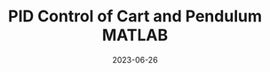 ---
layout: default
title: PID Control of Cart and Pendulum MATLAB
modal-id: 5
date: 2023-06-26
img: pendulum.png
img1: PIDcart.png
img2: PIDGraph.png
video: PID-edit.mp4
alt: image-alt
project-date: November 2022
client: Mechatronics Systems
category: Mechanical Engineering
link:
Repolink: https://github.com/m-decicco/MATLAB_PID
description: I used ODE45 and MATLAB to simulate an inverted pendulum and cart kinematic system. I then created a PID function to stabilize the cart to inputted forces and tuned the values for the best response using the Ziegler–Nichols Tuning method.
outcome: I learned how to use the ODE45 function in MATLAB and got familiar with creating PID functions and tuning them. 
---